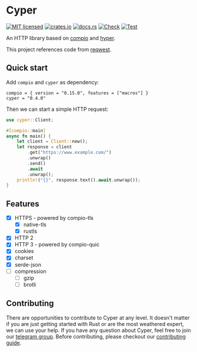 # Cyper

[![MIT licensed](https://img.shields.io/badge/license-MIT-blue.svg)](https://github.com/compio-rs/cyper/blob/master/LICENSE)
[![crates.io](https://img.shields.io/crates/v/cyper)](https://crates.io/crates/cyper)
[![docs.rs](https://img.shields.io/badge/docs.rs-cyper-latest)](https://docs.rs/cyper)
[![Check](https://github.com/compio-rs/cyper/actions/workflows/ci_check.yml/badge.svg)](https://github.com/compio-rs/cyper/actions/workflows/ci_check.yml)
[![Test](https://github.com/compio-rs/cyper/actions/workflows/ci_test.yml/badge.svg)](https://github.com/compio-rs/cyper/actions/workflows/ci_test.yml)

An HTTP library based on [compio](https://github.com/compio-rs/compio) and [hyper](https://github.com/hyperium/hyper).

This project references code from [reqwest](https://github.com/seanmonstar/reqwest).

## Quick start

Add `compio` and `cyper` as dependency:

```
compio = { version = "0.15.0", features = ["macros"] }
cyper = "0.4.0"
```

Then we can start a simple HTTP request:

```rust
use cyper::Client;

#[compio::main]
async fn main() {
    let client = Client::new();
    let response = client
        .get("https://www.example.com/")
        .unwrap()
        .send()
        .await
        .unwrap();
    println!("{}", response.text().await.unwrap());
}
```

## Features
- [x] HTTPS - powered by compio-tls
  - [x] native-tls
  - [x] rustls
- [x] HTTP 2
- [x] HTTP 3 - powered by compio-quic
- [x] cookies
- [x] charset
- [x] serde-json
- [ ] compression
  - [ ] gzip
  - [ ] brotli

## Contributing

There are opportunities to contribute to Cyper at any level. It doesn't matter if
you are just getting started with Rust or are the most weathered expert, we can
use your help. If you have any question about Cyper, feel free to join our [telegram group](https://t.me/compio_rs). Before contributing, please checkout our [contributing guide](https://github.com/compio-rs/cyper/blob/master/CONTRIBUTING.md).
